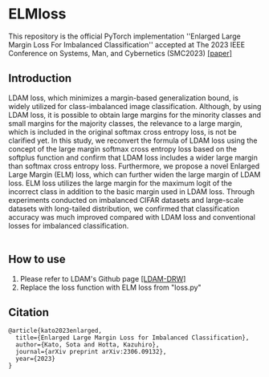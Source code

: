 # ELMloss
This repository is the official PyTorch implementation ''Enlarged Large Margin Loss For Imbalanced Classification'' accepted at The 2023 IEEE Conference on Systems, Man, and Cybernetics (SMC2023) [[paper]](https://arxiv.org/abs/2306.09132) 

## Introduction
LDAM loss, which minimizes a margin-based generalization bound, is widely utilized for class-imbalanced image classification. Although, by using LDAM loss, it is possible to obtain large margins for the minority classes and small margins for the majority classes, the relevance to a large margin, which is included in the original softmax cross entropy loss, is not be clarified yet. In this study, we reconvert the formula of LDAM loss using the concept of the large margin softmax cross entropy loss based on the softplus function and confirm that LDAM loss includes a wider large margin than softmax cross entropy loss. Furthermore, we propose a novel Enlarged Large Margin (ELM) loss, which can further widen the large margin of LDAM loss. ELM loss utilizes the large margin for the maximum logit of the incorrect class in addition to the basic margin used in LDAM loss. Through experiments conducted on imbalanced CIFAR datasets and large-scale datasets with long-tailed distribution, we confirmed that classification accuracy was much improved compared with LDAM loss and conventional losses for imbalanced classification.
<br />
<br />

## How to use
1. Please refer to LDAM's Github page [[LDAM-DRW]](https://github.com/kaidic/LDAM-DRW)
2. Replace the loss function with ELM loss from "loss.py"

## Citation
```
@article{kato2023enlarged,
  title={Enlarged Large Margin Loss for Imbalanced Classification},
  author={Kato, Sota and Hotta, Kazuhiro},
  journal={arXiv preprint arXiv:2306.09132},
  year={2023}
}
